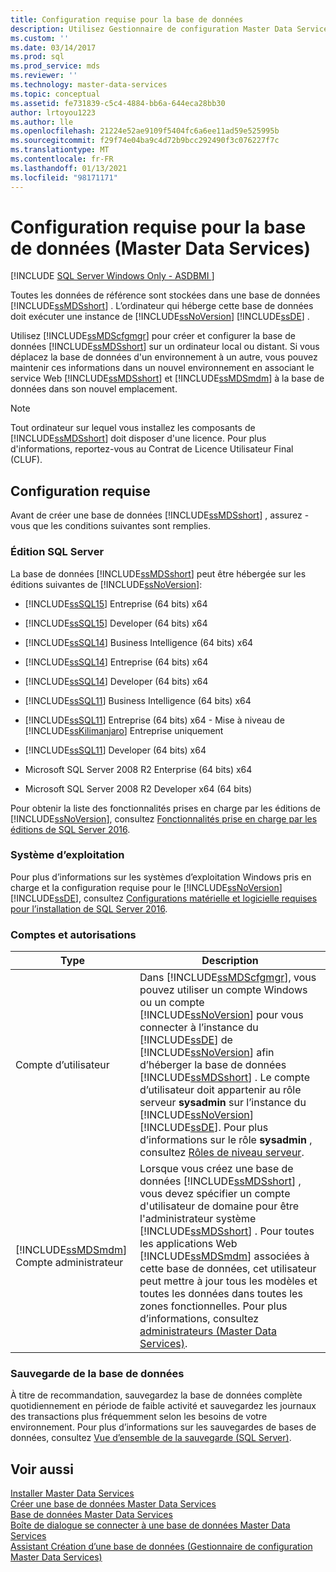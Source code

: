 ```yaml
---
title: Configuration requise pour la base de données
description: Utilisez Gestionnaire de configuration Master Data Services pour créer et configurer la base de données Master Data Services, qui stocke toutes les données de référence.
ms.custom: ''
ms.date: 03/14/2017
ms.prod: sql
ms.prod_service: mds
ms.reviewer: ''
ms.technology: master-data-services
ms.topic: conceptual
ms.assetid: fe731839-c5c4-4884-bb6a-644eca28bb30
author: lrtoyou1223
ms.author: lle
ms.openlocfilehash: 21224e52ae9109f5404fc6a6ee11ad59e525995b
ms.sourcegitcommit: f29f74e04ba9c4d72b9bcc292490f3c076227f7c
ms.translationtype: MT
ms.contentlocale: fr-FR
ms.lasthandoff: 01/13/2021
ms.locfileid: "98171171"
---
```

# <a name="database-requirements-master-data-services"></a>Configuration requise pour la base de données (Master Data Services)

[!INCLUDE [SQL Server Windows Only - ASDBMI ](../../includes/applies-to-version/sql-windows-only-asdbmi.md)]

  Toutes les données de référence sont stockées dans une base de données [!INCLUDE[ssMDSshort](../../includes/ssmdsshort-md.md)] . L’ordinateur qui héberge cette base de données doit exécuter une instance de [!INCLUDE[ssNoVersion](../../includes/ssnoversion-md.md)] [!INCLUDE[ssDE](../../includes/ssde-md.md)] .  
  
 Utilisez [!INCLUDE[ssMDScfgmgr](../../includes/ssmdscfgmgr-md.md)] pour créer et configurer la base de données [!INCLUDE[ssMDSshort](../../includes/ssmdsshort-md.md)] sur un ordinateur local ou distant. Si vous déplacez la base de données d'un environnement à un autre, vous pouvez maintenir ces informations dans un nouvel environnement en associant le service Web [!INCLUDE[ssMDSshort](../../includes/ssmdsshort-md.md)] et [!INCLUDE[ssMDSmdm](../../includes/ssmdsmdm-md.md)] à la base de données dans son nouvel emplacement.  
  
> [!NOTE]  
>  Tout ordinateur sur lequel vous installez les composants de [!INCLUDE[ssMDSshort](../../includes/ssmdsshort-md.md)] doit disposer d'une licence. Pour plus d'informations, reportez-vous au Contrat de Licence Utilisateur Final (CLUF).  
  
## <a name="requirements"></a>Configuration requise  
 Avant de créer une base de données [!INCLUDE[ssMDSshort](../../includes/ssmdsshort-md.md)] , assurez -vous que les conditions suivantes sont remplies.  
  
### <a name="sql-server-edition"></a>Édition SQL Server  
 La base de données [!INCLUDE[ssMDSshort](../../includes/ssmdsshort-md.md)] peut être hébergée sur les éditions suivantes de [!INCLUDE[ssNoVersion](../../includes/ssnoversion-md.md)]:  
  
 
-   [!INCLUDE[ssSQL15](../../includes/sssql16-md.md)] Entreprise (64 bits) x64  
  
-   [!INCLUDE[ssSQL15](../../includes/sssql16-md.md)] Developer (64 bits) x64  
  
-   [!INCLUDE[ssSQL14](../../includes/sssql14-md.md)] Business Intelligence (64 bits) x64  
  
-   [!INCLUDE[ssSQL14](../../includes/sssql14-md.md)] Entreprise (64 bits) x64  
  
-   [!INCLUDE[ssSQL14](../../includes/sssql14-md.md)] Developer (64 bits) x64  
  
-   [!INCLUDE[ssSQL11](../../includes/sssql11-md.md)] Business Intelligence (64 bits) x64  
  
-   [!INCLUDE[ssSQL11](../../includes/sssql11-md.md)] Entreprise (64 bits) x64 - Mise à niveau de [!INCLUDE[ssKilimanjaro](../../includes/sskilimanjaro-md.md)] Entreprise uniquement  
  
-   [!INCLUDE[ssSQL11](../../includes/sssql11-md.md)] Developer (64 bits) x64  
  
-   Microsoft SQL Server 2008 R2 Enterprise (64 bits) x64  
  
-   Microsoft SQL Server 2008 R2 Developer x64 (64 bits)  
  
 Pour obtenir la liste des fonctionnalités prises en charge par les éditions de [!INCLUDE[ssNoVersion](../../includes/ssnoversion-md.md)], consultez [Fonctionnalités prise en charge par les éditions de SQL Server 2016](../../sql-server/editions-and-components-of-sql-server-2016.md). 
  
### <a name="operating-system"></a>Système d’exploitation  
 Pour plus d’informations sur les systèmes d’exploitation Windows pris en charge et la configuration requise pour le [!INCLUDE[ssNoVersion](../../includes/ssnoversion-md.md)] [!INCLUDE[ssDE](../../includes/ssde-md.md)], consultez [Configurations matérielle et logicielle requises pour l’installation de SQL Server 2016](../../sql-server/install/hardware-and-software-requirements-for-installing-sql-server.md).  
  
### <a name="accounts-and-permissions"></a>Comptes et autorisations  
  
|Type|Description|  
|----------|-----------------|  
|Compte d’utilisateur|Dans [!INCLUDE[ssMDScfgmgr](../../includes/ssmdscfgmgr-md.md)], vous pouvez utiliser un compte Windows ou un compte [!INCLUDE[ssNoVersion](../../includes/ssnoversion-md.md)] pour vous connecter à l’instance du [!INCLUDE[ssDE](../../includes/ssde-md.md)] de [!INCLUDE[ssNoVersion](../../includes/ssnoversion-md.md)] afin d’héberger la base de données [!INCLUDE[ssMDSshort](../../includes/ssmdsshort-md.md)] . Le compte d’utilisateur doit appartenir au rôle serveur **sysadmin** sur l’instance du [!INCLUDE[ssNoVersion](../../includes/ssnoversion-md.md)] [!INCLUDE[ssDE](../../includes/ssde-md.md)]. Pour plus d’informations sur le rôle **sysadmin** , consultez [Rôles de niveau serveur](../../relational-databases/security/authentication-access/server-level-roles.md).|  
|[!INCLUDE[ssMDSmdm](../../includes/ssmdsmdm-md.md)] Compte administrateur|Lorsque vous créez une base de données [!INCLUDE[ssMDSshort](../../includes/ssmdsshort-md.md)] , vous devez spécifier un compte d'utilisateur de domaine pour être l'administrateur système [!INCLUDE[ssMDSshort](../../includes/ssmdsshort-md.md)] . Pour toutes les applications Web [!INCLUDE[ssMDSmdm](../../includes/ssmdsmdm-md.md)] associées à cette base de données, cet utilisateur peut mettre à jour tous les modèles et toutes les données dans toutes les zones fonctionnelles. Pour plus d’informations, consultez [administrateurs &#40;Master Data Services&#41;](../../master-data-services/administrators-master-data-services.md).|  
  
### <a name="database-backup"></a>Sauvegarde de la base de données  
 À titre de recommandation, sauvegardez la base de données complète quotidiennement en période de faible activité et sauvegardez les journaux des transactions plus fréquemment selon les besoins de votre environnement. Pour plus d’informations sur les sauvegardes de bases de données, consultez [Vue d’ensemble de la sauvegarde &#40;SQL Server&#41;](../../relational-databases/backup-restore/backup-overview-sql-server.md).  
  
## <a name="see-also"></a>Voir aussi  
 [Installer Master Data Services](../../master-data-services/install-windows/install-master-data-services.md)   
 [Créer une base de données Master Data Services](../../master-data-services/install-windows/create-a-master-data-services-database.md)   
 [Base de données Master Data Services](../../master-data-services/master-data-services-database.md)   
 [Boîte de dialogue se connecter à une base de données Master Data Services](../../master-data-services/connect-to-a-master-data-services-database-dialog-box.md)   
 [Assistant Création d’une base de données &#40;Gestionnaire de configuration Master Data Services&#41;](../../master-data-services/create-database-wizard-master-data-services-configuration-manager.md)  
  
